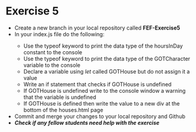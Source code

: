 # Exercise 5
<ul>
    <li>Create a new branch in your local repository called <strong>FEF-Exercise5</strong></li>
    <li>In your index.js file do the following:</li>
    <ul>
        <li>Use the typeof keyword to print the data type of the hoursInDay constant to the console</li>
        <li>Use the typeof keyword to print the data type of the GOTCharacter variable to the console</li>
        <li>Declare a variable using <em>let</em> called GOTHouse but do not assign it a value</li>
        <li>Write an if statement that checks if GOTHouse is undefined</li>
        <li>If GOTHouse is undefined write to the console window a warning that the variable is undefined</li>
        <li>If GOTHouse is defined then write the value to a new div at the bottom of the houses.html page</li>
    </ul>
    <li>Commit and merge your changes to your local repository and Github</li>
    <li><em><strong>Check if any fellow students need help with the exercise</strong></em></li>
</ul>